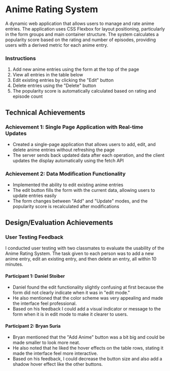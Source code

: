 # Anime Rating System

A dynamic web application that allows users to manage and rate anime entries. The application uses CSS Flexbox for layout positioning, particularly in the form groups and main container structure. The system calculates a popularity score based on the rating and number of episodes, providing users with a derived metric for each anime entry.

### Instructions
1. Add new anime entries using the form at the top of the page
2. View all entries in the table below
3. Edit existing entries by clicking the "Edit" button
4. Delete entries using the "Delete" button
5. The popularity score is automatically calculated based on rating and episode count

## Technical Achievements

### Achievement 1: Single Page Application with Real-time Updates
- Created a single-page application that allows users to add, edit, and delete anime entries without refreshing the page
- The server sends back updated data after each operation, and the client updates the display automatically using the fetch API

### Achievement 2: Data Modification Functionality
- Implemented the ability to edit existing anime entries
- The edit button fills the form with the current data, allowing users to update entries easily
- The form changes between "Add" and "Update" modes, and the popularity score is recalculated after modifications

## Design/Evaluation Achievements

### User Testing Feedback

I conducted user testing with two classmates to evaluate the usability of the Anime Rating System. The task given to each person was to add a new anime entry, edit an existing entry, and then delete an entry, all within 10 minutes.

#### Participant 1: Daniel Stoiber
- Daniel found the edit functionality slightly confusing at first because the form did not clearly indicate when it was in "edit mode."
- He also mentioned that the color scheme was very appealing and made the interface feel professional.
- Based on his feedback I could add a visual indicator or message to the form when it is in edit mode to make it clearer to users.

#### Participant 2: Bryan Suria
- Bryan mentioned that the "Add Anime" button was a bit big and could be made smaller to look more neat.
- He also noted that he liked the hover effects on the table rows, stating it made the interface feel more interactive.
- Based on his feedback, I could decrease the button size and also add a shadow hover effect like the other buttons. 



